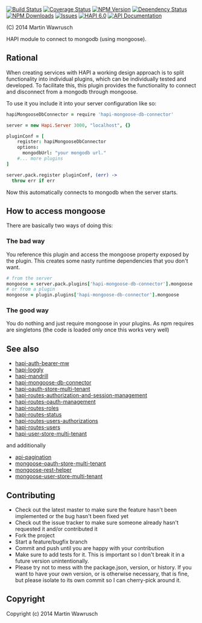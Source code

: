 [![Build Status](https://travis-ci.org/codedoctor/hapi-mongoose-db-connector.svg?branch=master)](https://travis-ci.org/codedoctor/hapi-mongoose-db-connector)
[![Coverage Status](https://img.shields.io/coveralls/codedoctor/hapi-mongoose-db-connector.svg)](https://coveralls.io/r/codedoctor/hapi-mongoose-db-connector)
[![NPM Version](http://img.shields.io/npm/v/hapi-mongoose-db-connector.svg)](https://www.npmjs.org/package/hapi-mongoose-db-connector)
[![Dependency Status](https://gemnasium.com/codedoctor/hapi-mongoose-db-connector.svg)](https://gemnasium.com/codedoctor/hapi-mongoose-db-connector)
[![NPM Downloads](http://img.shields.io/npm/dm/hapi-mongoose-db-connector.svg)](https://www.npmjs.org/package/hapi-mongoose-db-connector)
[![Issues](http://img.shields.io/github/issues/codedoctor/.svg)](https://github.com/codedoctor/hapi-mongoose-db-connector/issues)
[![HAPI 6.0](http://img.shields.io/badge/hapi-6.0-blue.svg)](http://hapijs.com)
[![API Documentation](http://img.shields.io/badge/API-Documentation-ff69b4.svg)](http://coffeedoc.info/github/codedoctor/hapi-mongoose-db-connector)


(C) 2014 Martin Wawrusch

HAPI module to connect to mongodb (using mongoose).

## Rational
When creating services with HAPI a working design approach is to split functionality into individual plugins, which can be individually tested and developed. To facilitate this, this plugin provides the functionality to connect and disconnect from a mongodb through mongoose.

To use it you include it into your server configuration like so:

```coffeescript
hapiMongooseDbConnector = require 'hapi-mongoose-db-connector'

server = new Hapi.Server 3000, "localhost", {}

pluginConf = [
    register: hapiMongooseDbConnector
    options:
      mongodbUrl: "your mongodb url."
    #... more plugins
]

server.pack.register pluginConf, (err) ->
  throw err if err

```

Now this automatically connects to mongodb when the server starts.

## How to access mongoose
There are basically two ways of doing this:

### The bad way
You reference this plugin and access the mongoose property exposed by the plugin. This creates some nasty runtime dependencies that you don't want.

```coffeescript
# from the server
mongoose = server.pack.plugins['hapi-mongoose-db-connector'].mongoose
# or from a plugin
mongoose = plugin.plugins['hapi-mongoose-db-connector'].mongoose
```

### The good way
You do nothing and just require mongoose in your plugins. As npm requires are singletons (the code is loaded only once this works very well)

## See also

* [hapi-auth-bearer-mw](https://github.com/codedoctor/hapi-auth-bearer-mw)
* [hapi-loggly](https://github.com/codedoctor/hapi-loggly)
* [hapi-mandrill](https://github.com/codedoctor/hapi-mandrill)
* [hapi-mongoose-db-connector](https://github.com/codedoctor/hapi-mongoose-db-connector)
* [hapi-oauth-store-multi-tenant](https://github.com/codedoctor/hapi-oauth-store-multi-tenant)
* [hapi-routes-authorization-and-session-management](https://github.com/codedoctor/hapi-routes-authorization-and-session-management)
* [hapi-routes-oauth-management](https://github.com/codedoctor/hapi-routes-oauth-management)
* [hapi-routes-roles](https://github.com/codedoctor/hapi-routes-roles)
* [hapi-routes-status](https://github.com/codedoctor/hapi-routes-status)
* [hapi-routes-users-authorizations](https://github.com/codedoctor/hapi-routes-users-authorizations)
* [hapi-routes-users](https://github.com/codedoctor/hapi-routes-users)
* [hapi-user-store-multi-tenant](https://github.com/codedoctor/hapi-user-store-multi-tenant)

and additionally

* [api-pagination](https://github.com/codedoctor/api-pagination)
* [mongoose-oauth-store-multi-tenant](https://github.com/codedoctor/mongoose-oauth-store-multi-tenant)
* [mongoose-rest-helper](https://github.com/codedoctor/mongoose-rest-helper)
* [mongoose-user-store-multi-tenant](https://github.com/codedoctor/mongoose-user-store-multi-tenant)

## Contributing
 
* Check out the latest master to make sure the feature hasn't been implemented or the bug hasn't been fixed yet
* Check out the issue tracker to make sure someone already hasn't requested it and/or contributed it
* Fork the project
* Start a feature/bugfix branch
* Commit and push until you are happy with your contribution
* Make sure to add tests for it. This is important so I don't break it in a future version unintentionally.
* Please try not to mess with the package.json, version, or history. If you want to have your own version, or is otherwise necessary, that is fine, but please isolate to its own commit so I can cherry-pick around it.

## Copyright

Copyright (c) 2014 Martin Wawrusch 

